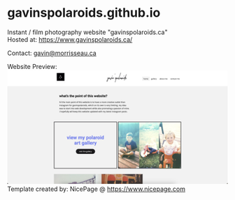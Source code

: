 # gavinspolaroids.github.io

Instant / film photography website "gavinspolaroids.ca"  
Hosted at: https://www.gavinspolaroids.ca/

Contact: gavin@morrisseau.ca

Website Preview:
![image](assets/docs/homepage_preview.png)
Template created by: NicePage @ https://www.nicepage.com
